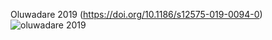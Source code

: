 Oluwadare 2019 (https://doi.org/10.1186/s12575-019-0094-0)
![oluwadare 2019](https://github.com/dvdkouril/chromospace/assets/2307442/1e3cdc4e-9e4b-4eb2-ad35-bfd8ba20263d)

